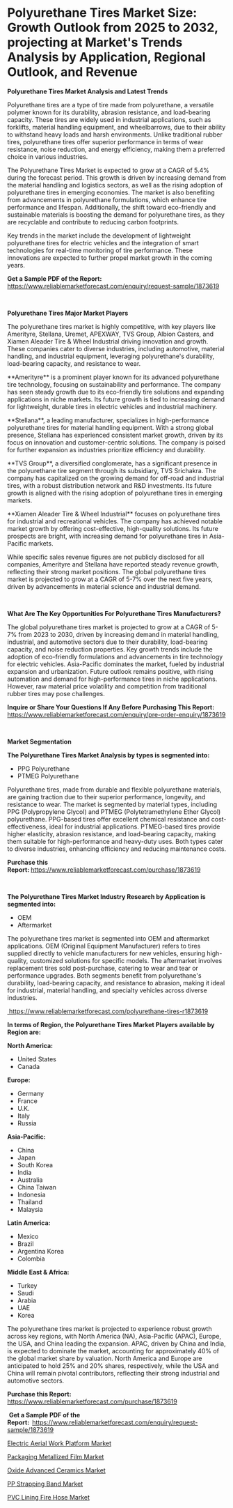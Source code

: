<p><h1>Polyurethane Tires Market Size: Growth Outlook from 2025 to 2032, projecting at Market's Trends Analysis by Application, Regional Outlook, and Revenue</h1></p><p><strong>Polyurethane Tires Market Analysis and Latest Trends</strong></p>
<p><p>Polyurethane tires are a type of tire made from polyurethane, a versatile polymer known for its durability, abrasion resistance, and load-bearing capacity. These tires are widely used in industrial applications, such as forklifts, material handling equipment, and wheelbarrows, due to their ability to withstand heavy loads and harsh environments. Unlike traditional rubber tires, polyurethane tires offer superior performance in terms of wear resistance, noise reduction, and energy efficiency, making them a preferred choice in various industries.</p><p>The Polyurethane Tires Market is expected to grow at a CAGR of 5.4% during the forecast period. This growth is driven by increasing demand from the material handling and logistics sectors, as well as the rising adoption of polyurethane tires in emerging economies. The market is also benefiting from advancements in polyurethane formulations, which enhance tire performance and lifespan. Additionally, the shift toward eco-friendly and sustainable materials is boosting the demand for polyurethane tires, as they are recyclable and contribute to reducing carbon footprints.</p><p>Key trends in the market include the development of lightweight polyurethane tires for electric vehicles and the integration of smart technologies for real-time monitoring of tire performance. These innovations are expected to further propel market growth in the coming years.</p></p>
<p><strong>Get a Sample PDF of the Report:&nbsp;</strong> <a href="https://www.reliablemarketforecast.com/enquiry/request-sample/1873619?utm_campaign=1899&utm_medium=2&utm_source=Github&utm_content=ia&utm_term=21012025&utm_id=polyurethane-tires">https://www.reliablemarketforecast.com/enquiry/request-sample/1873619</a></p>
<p>&nbsp;</p>
<p><strong>Polyurethane Tires Major Market Players</strong></p>
<p><p>The polyurethane tires market is highly competitive, with key players like Amerityre, Stellana, Uremet, APEXWAY, TVS Group, Albion Casters, and Xiamen Aleader Tire & Wheel Industrial driving innovation and growth. These companies cater to diverse industries, including automotive, material handling, and industrial equipment, leveraging polyurethane's durability, load-bearing capacity, and resistance to wear.</p><p>**Amerityre** is a prominent player known for its advanced polyurethane tire technology, focusing on sustainability and performance. The company has seen steady growth due to its eco-friendly tire solutions and expanding applications in niche markets. Its future growth is tied to increasing demand for lightweight, durable tires in electric vehicles and industrial machinery.</p><p>**Stellana**, a leading manufacturer, specializes in high-performance polyurethane tires for material handling equipment. With a strong global presence, Stellana has experienced consistent market growth, driven by its focus on innovation and customer-centric solutions. The company is poised for further expansion as industries prioritize efficiency and durability.</p><p>**TVS Group**, a diversified conglomerate, has a significant presence in the polyurethane tire segment through its subsidiary, TVS Srichakra. The company has capitalized on the growing demand for off-road and industrial tires, with a robust distribution network and R&D investments. Its future growth is aligned with the rising adoption of polyurethane tires in emerging markets.</p><p>**Xiamen Aleader Tire & Wheel Industrial** focuses on polyurethane tires for industrial and recreational vehicles. The company has achieved notable market growth by offering cost-effective, high-quality solutions. Its future prospects are bright, with increasing demand for polyurethane tires in Asia-Pacific markets.</p><p>While specific sales revenue figures are not publicly disclosed for all companies, Amerityre and Stellana have reported steady revenue growth, reflecting their strong market positions. The global polyurethane tires market is projected to grow at a CAGR of 5-7% over the next five years, driven by advancements in material science and industrial demand.</p></p>
<p>&nbsp;</p>
<p><strong>What Are The Key Opportunities For Polyurethane Tires Manufacturers?</strong></p>
<p><p>The global polyurethane tires market is projected to grow at a CAGR of 5-7% from 2023 to 2030, driven by increasing demand in material handling, industrial, and automotive sectors due to their durability, load-bearing capacity, and noise reduction properties. Key growth trends include the adoption of eco-friendly formulations and advancements in tire technology for electric vehicles. Asia-Pacific dominates the market, fueled by industrial expansion and urbanization. Future outlook remains positive, with rising automation and demand for high-performance tires in niche applications. However, raw material price volatility and competition from traditional rubber tires may pose challenges.</p></p>
<p><strong>Inquire or Share Your Questions If Any Before Purchasing This Report:</strong> <a href="https://www.reliablemarketforecast.com/enquiry/pre-order-enquiry/1873619?utm_campaign=1899&utm_medium=2&utm_source=Github&utm_content=ia&utm_term=21012025&utm_id=polyurethane-tires">https://www.reliablemarketforecast.com/enquiry/pre-order-enquiry/1873619</a></p>
<p>&nbsp;</p>
<p><strong>Market Segmentation</strong></p>
<p><strong>The Polyurethane Tires Market Analysis by types is segmented into:</strong></p>
<p><ul><li>PPG Polyurethane</li><li>PTMEG Polyurethane</li></ul></p>
<p><p>Polyurethane tires, made from durable and flexible polyurethane materials, are gaining traction due to their superior performance, longevity, and resistance to wear. The market is segmented by material types, including PPG (Polypropylene Glycol) and PTMEG (Polytetramethylene Ether Glycol) polyurethane. PPG-based tires offer excellent chemical resistance and cost-effectiveness, ideal for industrial applications. PTMEG-based tires provide higher elasticity, abrasion resistance, and load-bearing capacity, making them suitable for high-performance and heavy-duty uses. Both types cater to diverse industries, enhancing efficiency and reducing maintenance costs.</p></p>
<p><strong>Purchase this Report:&nbsp;</strong><a href="https://www.reliablemarketforecast.com/purchase/1873619?utm_campaign=1899&utm_medium=2&utm_source=Github&utm_content=ia&utm_term=21012025&utm_id=polyurethane-tires">https://www.reliablemarketforecast.com/purchase/1873619</a></p>
<p>&nbsp;</p>
<p><strong>The Polyurethane Tires Market Industry Research by Application is segmented into:</strong></p>
<p><ul><li>OEM</li><li>Aftermarket</li></ul></p>
<p><p>The polyurethane tires market is segmented into OEM and aftermarket applications. OEM (Original Equipment Manufacturer) refers to tires supplied directly to vehicle manufacturers for new vehicles, ensuring high-quality, customized solutions for specific models. The aftermarket involves replacement tires sold post-purchase, catering to wear and tear or performance upgrades. Both segments benefit from polyurethane's durability, load-bearing capacity, and resistance to abrasion, making it ideal for industrial, material handling, and specialty vehicles across diverse industries.</p></p>
<p><a href="https://www.reliablemarketforecast.com/polyurethane-tires-r1873619?utm_campaign=1899&utm_medium=2&utm_source=Github&utm_content=ia&utm_term=21012025&utm_id=polyurethane-tires">&nbsp;https://www.reliablemarketforecast.com/polyurethane-tires-r1873619</a></p>
<p><strong>In terms of Region, the Polyurethane Tires Market Players available by Region are:</strong></p>
<p>
    <p> <strong> North America: </strong>
        <ul>
            <li>United States</li>
            <li>Canada</li>
        </ul>
        </p> 
    <p> <strong> Europe: </strong>
        <ul>
            <li>Germany</li>
            <li>France</li>
            <li>U.K.</li>
            <li>Italy</li>
            <li>Russia</li>
        </ul>
        </p> 
    <p> <strong> Asia-Pacific: </strong>
        <ul>
            <li>China</li>
            <li>Japan</li>
            <li>South Korea</li>
            <li>India</li>
            <li>Australia</li>
            <li>China Taiwan</li>
            <li>Indonesia</li>
            <li>Thailand</li>
            <li>Malaysia</li>
        </ul>
        </p> 
    <p> <strong> Latin America: </strong>
        <ul>
            <li>Mexico</li>
            <li>Brazil</li>
            <li>Argentina Korea</li>
            <li>Colombia</li>
        </ul>
        </p> 
    <p> <strong> Middle East & Africa: </strong>
        <ul>
            <li>Turkey</li>
            <li>Saudi</li>
            <li>Arabia</li>
            <li>UAE</li>
            <li>Korea</li>
        </ul>
    </p>
    </p>
<p><p>The polyurethane tires market is projected to experience robust growth across key regions, with North America (NA), Asia-Pacific (APAC), Europe, the USA, and China leading the expansion. APAC, driven by China and India, is expected to dominate the market, accounting for approximately 40% of the global market share by valuation. North America and Europe are anticipated to hold 25% and 20% shares, respectively, while the USA and China will remain pivotal contributors, reflecting their strong industrial and automotive sectors.</p></p>
<p><strong>Purchase this Report: </strong><a href="https://www.reliablemarketforecast.com/purchase/1873619?utm_campaign=1899&utm_medium=2&utm_source=Github&utm_content=ia&utm_term=21012025&utm_id=polyurethane-tires">https://www.reliablemarketforecast.com/purchase/1873619</a></p>
<p>&nbsp;<strong>Get a Sample PDF of the Report:&nbsp;&nbsp;</strong><a href="https://www.reliablemarketforecast.com/enquiry/request-sample/1873619?utm_campaign=1899&utm_medium=2&utm_source=Github&utm_content=ia&utm_term=21012025&utm_id=polyurethane-tires">https://www.reliablemarketforecast.com/enquiry/request-sample/1873619</a></p>
<p><strong></strong></p>
<p><p><a href="https://www.linkedin.com/pulse/global-electric-aerial-work-platform-market-size-share-qgtrc?utm_campaign=1899&utm_medium=2&utm_source=Github&utm_content=ia&utm_term=21012025&utm_id=polyurethane-tires">Electric Aerial Work Platform Market</a></p><p><a href="https://www.linkedin.com/pulse/providing-industry-analysis-andforecasts-between-2025-yttcc?utm_campaign=1899&utm_medium=2&utm_source=Github&utm_content=ia&utm_term=21012025&utm_id=polyurethane-tires">Packaging Metallized Film Market</a></p><p><a href="https://www.linkedin.com/pulse/evaluating-future-oxide-advanced-ceramics-market-size-drivers-8cjde?utm_campaign=1899&utm_medium=2&utm_source=Github&utm_content=ia&utm_term=21012025&utm_id=polyurethane-tires">Oxide Advanced Ceramics Market</a></p><p><a href="https://www.linkedin.com/pulse/understanding-pp-strapping-band-market-competitor-analysis-scmye?utm_campaign=1899&utm_medium=2&utm_source=Github&utm_content=ia&utm_term=21012025&utm_id=polyurethane-tires">PP Strapping Band Market</a></p><p><a href="https://www.linkedin.com/pulse/pvc-lining-fire-hose-market-share-analysis-growth-trends-frpfe?utm_campaign=1899&utm_medium=2&utm_source=Github&utm_content=ia&utm_term=21012025&utm_id=polyurethane-tires">PVC Lining Fire Hose Market</a></p></p>